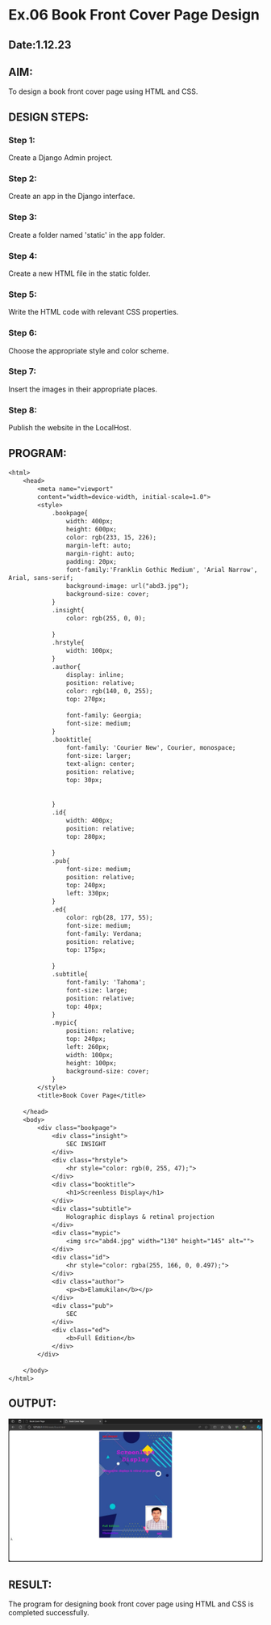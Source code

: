 # Ex.06 Book Front Cover Page Design
## Date:1.12.23

## AIM:
To design a book front cover page using HTML and CSS.

## DESIGN STEPS:

### Step 1:
Create a Django Admin project.

### Step 2:
Create an app in the Django interface.

### Step 3:
Create a folder named 'static' in the app folder.

### Step 4:
Create a new HTML file in the static folder.

### Step 5:
Write the HTML code with relevant CSS properties.

### Step 6:
Choose the appropriate style and color scheme.

### Step 7:
Insert the images in their appropriate places.

### Step 8:
Publish the website in the LocalHost.

## PROGRAM:
```
<html>
    <head>
        <meta name="viewport"
        content="width=device-width, initial-scale=1.0">
        <style>
            .bookpage{
                width: 400px;
                height: 600px;
                color: rgb(233, 15, 226);
                margin-left: auto;
                margin-right: auto;
                padding: 20px;
                font-family:'Franklin Gothic Medium', 'Arial Narrow', Arial, sans-serif;
                background-image: url("abd3.jpg");
                background-size: cover;
            }
            .insight{
                color: rgb(255, 0, 0);

            }
            .hrstyle{
                width: 100px;
            }
            .author{
                display: inline;
                position: relative;
                color: rgb(140, 0, 255);
                top: 270px;

                font-family: Georgia;
                font-size: medium;
            }
            .booktitle{
                font-family: 'Courier New', Courier, monospace;
                font-size: larger;
                text-align: center;
                position: relative;
                top: 30px;

            
            }
            .id{
                width: 400px;
                position: relative;
                top: 280px;

            }
            .pub{
                font-size: medium;
                position: relative;
                top: 240px;
                left: 330px;
            }
            .ed{
                color: rgb(28, 177, 55);
                font-size: medium;
                font-family: Verdana;
                position: relative;
                top: 175px;

            }
            .subtitle{
                font-family: 'Tahoma';
                font-size: large;
                position: relative;
                top: 40px;
            }
            .mypic{
                position: relative;
                top: 240px;
                left: 260px;
                width: 100px;
                height: 100px;
                background-size: cover;
            }
        </style>
        <title>Book Cover Page</title>

    </head>
    <body>
        <div class="bookpage">
            <div class="insight">
                SEC INSIGHT
            </div>
            <div class="hrstyle">
                <hr style="color: rgb(0, 255, 47);">
            </div>
            <div class="booktitle">
                <h1>Screenless Display</h1>
            </div>
            <div class="subtitle">
                Holographic displays & retinal projection
            </div>
            <div class="mypic">
                <img src="abd4.jpg" width="130" height="145" alt="">
            </div>
            <div class="id">
                <hr style="color: rgba(255, 166, 0, 0.497);">
            </div>
            <div class="author">
                <p><b>Elamukilan</b></p>
            </div>
            <div class="pub">
                SEC
            </div>
            <div class="ed">
                <b>Full Edition</b>
            </div>
        </div>

    </body>
</html>
```


## OUTPUT:

![Alt text](<screen shot book.jpg>)


## RESULT:
The program for designing book front cover page using HTML and CSS is completed successfully.

